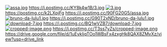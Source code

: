 [![assa.jpg](https://i.postimg.cc/90FG20G5/assa.jpg)](https://postimg.cc/njgsYHR0)
https://i.postimg.cc/KY8k4w1B/3.jpg
[![3.jpg](https://i.postimg.cc/KY8k4w1B/3.jpg)](https://postimg.cc/k2LXpjFg)
https://postimg.cc/k2LXpjFg
https://i.postimg.cc/90FG20G5/assa.jpg
[![bruno-da-lulu1.jpg](https://i.postimg.cc/G90T2xND/bruno-da-lulu1.jpg)](https://postimg.cc/7JVZt0qP)
https://i.postimg.cc/G90T2xND/bruno-da-lulu1.jpg
[![download-7.jpg](https://i.postimg.cc/BQ1wVZB7/download-7.jpg)](https://postimg.cc/MvqDcS41)
https://i.postimg.cc/BQ1wVZB7/download-7.jpg
[![cropped-image.png](https://i.postimg.cc/T3ss7yZs/cropped-image.png)](https://postimg.cc/3kg9Wwrj)
https://i.postimg.cc/T3ss7yZs/cropped-image.png
https://drive.google.com/file/d/1uEykljqTOo1WBsFx4zxgHk8QAX8ZMvXz/view?usp=drive_link

